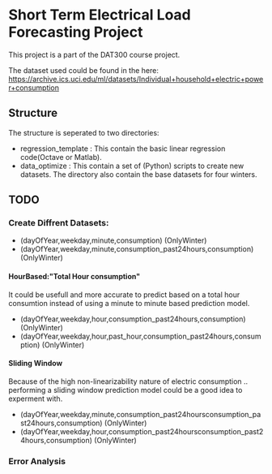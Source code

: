 # Short Term Electrical Load Forecasting Project
This project is a part of the DAT300 course project.

The dataset used could be found in the here:
<https://archive.ics.uci.edu/ml/datasets/Individual+household+electric+power+consumption>

## Structure
The structure is seperated to two directories:
- regression_template : This contain the basic linear regression code(Octave or Matlab).
- data_optimize : This contain a set of (Python) scripts to create new datasets. The directory also contain the base datasets for four winters.

## TODO
### Create Diffrent Datasets:
- (dayOfYear,weekday,minute,consumption) (OnlyWinter)
- (dayOfYear,weekday,minute,consumption_past24hours,consumption) (OnlyWinter)

#### HourBased:"Total Hour consumption"
It could be usefull and more accurate to predict based on a total hour consumtion instead of using a minute to minute based prediction model.
- (dayOfYear,weekday,hour,consumption_past24hours,consumption) (OnlyWinter)
- (dayOfYear,weekday,hour,past_hour,consumption_past24hours,consumption) (OnlyWinter)

#### Sliding Window
Because of the high non-linearizability nature of electric consumption .. performing a sliding window prediction model could be a good idea to experment with.
- (dayOfYear,weekday,minute,consumption_past24hoursconsumption_past24hours,consumption) (OnlyWinter)
- (dayOfYear,weekday,hour,consumption_past24hoursconsumption_past24hours,consumption) (OnlyWinter)




### Error Analysis


